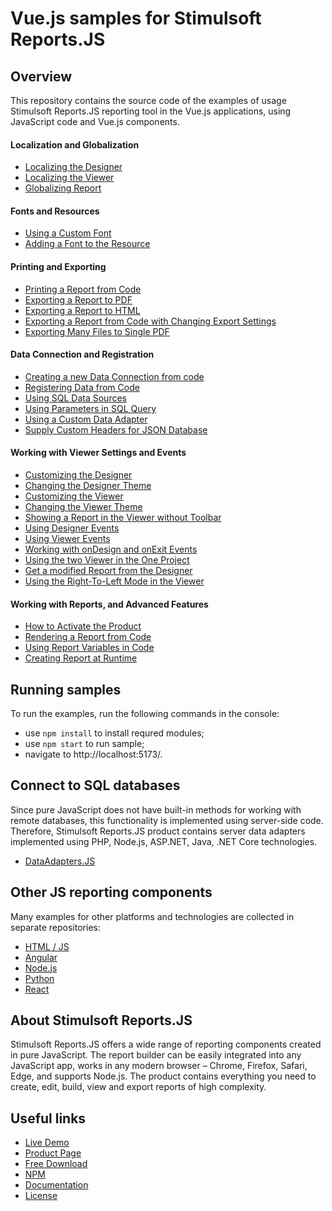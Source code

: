 # Vue.js samples for Stimulsoft Reports.JS

## Overview
This repository contains the source code of the examples of usage Stimulsoft Reports.JS reporting tool in the Vue.js applications, using JavaScript code and Vue.js components.

#### Localization and Globalization
* [Localizing the Designer](https://github.com/stimulsoft/Samples-Reports.JS-for-Vue.js/blob/main/src/Localizing%20the%20Designer.vue)
* [Localizing the Viewer](https://github.com/stimulsoft/Samples-Reports.JS-for-Vue.js/blob/main/src/Localizing%20the%20Viewer.vue)
* [Globalizing Report](https://github.com/stimulsoft/Samples-Reports.JS-for-Vue.js/blob/main/src/Globalizing%20Report.vue)

#### Fonts and Resources
* [Using a Custom Font](https://github.com/stimulsoft/Samples-Reports.JS-for-Vue.js/blob/main/src/Using%20a%20Custom%20Font.vue)
* [Adding a Font to the Resource](https://github.com/stimulsoft/Samples-Reports.JS-for-Vue.js/blob/main/src/Adding%20a%20Font%20to%20the%20Resource.vue)

#### Printing and Exporting
* [Printing a Report from Code](https://github.com/stimulsoft/Samples-Reports.JS-for-Vue.js/blob/main/src/Printing%20the%20Report%20from%20Code.vue)
* [Exporting a Report to PDF](https://github.com/stimulsoft/Samples-Reports.JS-for-Vue.js/blob/main/src/Exporting%20a%20Report%20to%20PDF.vue)
* [Exporting a Report to HTML](https://github.com/stimulsoft/Samples-Reports.JS-for-Vue.js/blob/main/src/Exporting%20a%20Report%20to%20HTML.vue)
* [Exporting a Report from Code with Changing Export Settings](https://github.com/stimulsoft/Samples-Reports.JS-for-Vue.js/blob/main/src/Exporting%20a%20Report%20from%20Code%20with%20Changing%20Export%20Settings.vue)
* [Exporting Many Files to Single PDF](https://github.com/stimulsoft/Samples-Reports.JS-for-Vue.js/blob/main/src/Exporting%20Many%20Files%20to%20Single%20PDF.vue)

#### Data Connection and Registration
* [Creating a new Data Connection from code](https://github.com/stimulsoft/Samples-Reports.JS-for-Vue.js/blob/main/src/Creating%20a%20new%20Data%20Connection%20from%20code.vue)
* [Registering Data from Code](https://github.com/stimulsoft/Samples-Reports.JS-for-Vue.js/blob/main/src/Registering%20Data%20from%20Code.vue)
* [Using SQL Data Sources](https://github.com/stimulsoft/Samples-Reports.JS-for-Vue.js/blob/main/src/Using%20SQL%20Data%20Sources.vue)
* [Using Parameters in SQL Query](https://github.com/stimulsoft/Samples-Reports.JS-for-Vue.js/blob/main/src/Using%20Parameters%20in%20SQL%20Query.vue)
* [Using a Custom Data Adapter](https://github.com/stimulsoft/Samples-Reports.JS-for-Vue.js/blob/main/src/Using%20a%20Custom%20Data%20Adapter.vue)
* [Supply Custom Headers for JSON Database](https://github.com/stimulsoft/Samples-Reports.JS-for-Vue.js/blob/main/src/Supply%20Custom%20Headers%20for%20JSON%20Database.vue)

#### Working with Viewer Settings and Events
* [Customizing the Designer](https://github.com/stimulsoft/Samples-Reports.JS-for-Vue.js/blob/main/src/Customizing%20the%20Designer.vue)
* [Changing the Designer Theme](https://github.com/stimulsoft/Samples-Reports.JS-for-Vue.js/blob/main/src/Changing%20the%20Designer%20Theme.vue)
* [Customizing the Viewer](https://github.com/stimulsoft/Samples-Reports.JS-for-Vue.js/blob/main/src/Customizing%20the%20Viewer.vue) 
* [Changing the Viewer Theme](https://github.com/stimulsoft/Samples-Reports.JS-for-Vue.js/blob/main/src/Changing%20the%20Viewer%20Theme.vue)
* [Showing a Report in the Viewer without Toolbar](https://github.com/stimulsoft/Samples-Reports.JS-for-Vue.js/blob/main/src/Showing%20a%20Report%20in%20the%20Viewer%20without%20Toolbar.vue)
* [Using Designer Events](https://github.com/stimulsoft/Samples-Reports.JS-for-Vue.js/blob/main/src/Using%20Designer%20Events.vue)
* [Using Viewer Events](https://github.com/stimulsoft/Samples-Reports.JS-for-Vue.js/blob/main/src/Using%20Viewer%20Events.vue)
* [Working with onDesign and onExit Events](https://github.com/stimulsoft/Samples-Reports.JS-for-Vue.js/blob/main/src/Working%20with%20onDesign%20and%20onExit%20Events.vue)
* [Using the two Viewer in the One Project](https://github.com/stimulsoft/Samples-Reports.JS-for-Vue.js/blob/main/src/Using%20the%20two%20Viewer%20in%20the%20One%20Project.vue)
* [Get a modified Report from the Designer](https://github.com/stimulsoft/Samples-Reports.JS-for-Vue.js/blob/main/src/Get%20a%20modified%20Report%20from%20the%20Designer.vue)
* [Using the Right-To-Left Mode in the Viewer](https://github.com/stimulsoft/Samples-Reports.JS-for-Vue.js/blob/main/src/Using%20the%20Right-To-Left%20Mode%20in%20the%20Viewer.vue)

#### Working with Reports, and Advanced Features
* [How to Activate the Product](https://github.com/stimulsoft/Samples-Reports.JS-for-Vue.js/blob/main/src/How%20to%20Activate%20the%20Product.vue)
* [Rendering a Report from Code](https://github.com/stimulsoft/Samples-Reports.JS-for-Vue.js/blob/main/src/Rendering%20a%20Report%20from%20Code.vue)
* [Using Report Variables in Code](https://github.com/stimulsoft/Samples-Reports.JS-for-Vue.js/blob/main/src/Using%20Report%20Variables%20in%20Code.vue)
* [Creating Report at Runtime](https://github.com/stimulsoft/Samples-Reports.JS-for-Vue.js/blob/main/src/Creating%20Report%20at%20Runtime.vue)

## Running samples
To run the examples, run the following commands in the console:
* use `npm install` to install requred modules;
* use `npm start` to run sample;
* navigate to http://localhost:5173/.

## Connect to SQL databases
Since pure JavaScript does not have built-in methods for working with remote databases, this functionality is implemented using server-side code. Therefore, Stimulsoft Reports.JS product contains server data adapters implemented using PHP, Node.js, ASP.NET, Java, .NET Core technologies.
* [DataAdapters.JS](https://github.com/stimulsoft/DataAdapters.JS)

## Other JS reporting components
Many examples for other platforms and technologies are collected in separate repositories:
* [HTML / JS](https://github.com/stimulsoft/Samples-Reports.JS-for-HTML)
* [Angular](https://github.com/stimulsoft/Samples-Reports.JS-for-Angular)
* [Node.js](https://github.com/stimulsoft/Samples-Reports.JS-for-Node.js)
* [Python](https://github.com/stimulsoft/Samples-Reports.JS-for-Python)
* [React](https://github.com/stimulsoft/Samples-Reports.JS-for-React)

## About Stimulsoft Reports.JS
Stimulsoft Reports.JS offers a wide range of reporting components created in pure JavaScript. The report builder can be easily integrated into any JavaScript app, works in any modern browser – Chrome, Firefox, Safari, Edge, and supports Node.js. The product contains everything you need to create, edit, build, view and export reports of high complexity.

## Useful links
* [Live Demo](http://demo.stimulsoft.com/#Js)
* [Product Page](https://www.stimulsoft.com/en/products/reports-js)
* [Free Download](https://www.stimulsoft.com/en/downloads)
* [NPM](https://www.npmjs.com/package/stimulsoft-reports-js)
* [Documentation](https://www.stimulsoft.com/en/documentation/online/programming-manual/index.html?reports_js.htm)
* [License](LICENSE.md)

